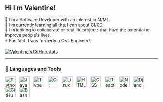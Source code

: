 ## Hi I'm Valentine!
<!--
**valkigman/valkigman** is a ✨ _special_ ✨ repository because its `README.md` (this file) appears on your GitHub profile. -->

🔭 I’m a Software Developer with an interest in AI/ML.<br/>
🌱 I’m currently learning all that I can about CI/CD.<br/>
👯 I’m looking to collaborate on real life projects that have the potential to improve people's lives.<br/>
⚡ Fun fact: I was formerly a Civil Engineer!.

[![Valentine's GitHub stats](https://github-readme-stats.vercel.app/api?username=valkigman&hide=stars&show_icons=true&theme=highcontrast)](https://github.com/anuraghazra/github-readme-stats)

---

### 🧰 Languages and Tools

<img align="left" alt="Python" width="34px" style="padding-right:10px;" src="https://cdn.jsdelivr.net/gh/devicons/devicon/icons/python/python-plain.svg" />
<img align="left" alt="JavaScript" width="34px" style="padding-right:10px;" src="https://cdn.jsdelivr.net/gh/devicons/devicon/icons/javascript/javascript-plain.svg" />
<img align="left" alt="TypeScript" width="34px" style="padding-right:10px;" src="https://cdn.jsdelivr.net/gh/devicons/devicon/icons/typescript/typescript-plain.svg" />
<img align="left" alt="Git" width="34px" style="padding-right:10px;" src="https://cdn.jsdelivr.net/gh/devicons/devicon/icons/git/git-original.svg" />
<img align="left" alt="Linux" width="34px" style="padding-right:10px;" src="https://cdn.jsdelivr.net/gh/devicons/devicon/icons/linux/linux-original.svg" />
<img align="left" alt="HTML" width="34px" style="padding-right:10px;" src="https://cdn.jsdelivr.net/gh/devicons/devicon/icons/html5/html5-plain.svg" />
<img align="left" alt="CSS" width="34px" style="padding-right:10px;" src="https://cdn.jsdelivr.net/gh/devicons/devicon/icons/css3/css3-plain.svg" />
<img align="left" alt="React" width="34px" style="padding-right:10px;" src="https://cdn.jsdelivr.net/gh/devicons/devicon/icons/react/react-original.svg" />
<img align="left" alt="NodeJS" width="34px" style="padding-right:10px;" src="https://cdn.jsdelivr.net/gh/devicons/devicon/icons/nodejs/nodejs-original.svg" />
<img align="left" alt="Django" width="34px" style="padding-right:10px;" src="https://cdn.jsdelivr.net/gh/devicons/devicon@latest/icons/django/django-plain-wordmark.svg" />
<img align="left" alt="GitHub" width="34px" style="padding-right:10px;" src="https://cdn.jsdelivr.net/gh/devicons/devicon@latest/icons/github/github-original-wordmark.svg" />
<img align="left" alt="Bash" width="34px" style="padding-right:10px;" src="https://cdn.jsdelivr.net/gh/devicons/devicon/icons/bash/bash-original.svg" />
<br />

#
